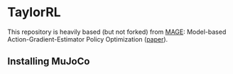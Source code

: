 # TaylorRL

This repository is heavily based (but not forked) from [MAGE](https://github.com/nnaisense/MAGE): Model-based Action-Gradient-Estimator Policy Optimization ([paper](https://arxiv.org/abs/2004.14309)).

## Installing MuJoCo

